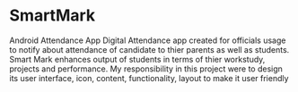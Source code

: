 # SmartMark
Android Attendance App
Digital Attendance app created for officials usage to notify about attendance of candidate to thier parents as well as students.
Smart Mark enhances output of students in terms of thier workstudy, projects and performance.
    My responsibility in this project were to design its user interface, icon, content, functionality, layout to make it user friendly
